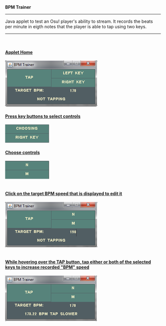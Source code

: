 <b>BPM Trainer</b>
<br><hr>
<p>
Java applet to test an Osu! player's ability to stream. 
It records the beats per minute in eigth notes that the player is able to tap using two keys.
</p>
<a href="https://www.mediafire.com/file/4i1ndcqbdyzei7a/bpmtrainer-1.0.jar/file">
<hr><br>

<h4>Applet Home</h4>
<div><img src="1.png" />
<br>
<h4>Press key buttons to select controls</h4>
<div><img src="2.png" /></div>
<h4>Choose controls</h4>
<div><img src="3.png" /></div>
<br>
<h4>Click on the target BPM speed that is displayed to edit it</h4>
<div><img src="4.png" /></div>
<br>
<h4>While hovering over the TAP button, tap either or both of the selected keys to increase recorded "BPM" speed</h4>
<div><img src="5.png" /></div>
